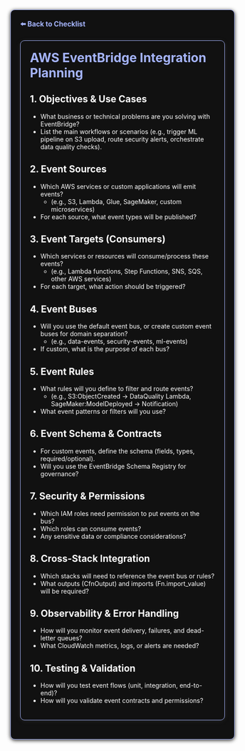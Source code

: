 <section style="border:1px solid #a5b4fc; border-radius:10px; margin:1.5em 0; box-shadow:0 2px 8px #222; padding:1.5em; background:#111; color:#fff;">
<div style="margin-bottom:1.5em;">
  <a href="./checklist.md" style="color:#a5b4fc; font-weight:bold; text-decoration:none; font-size:1.1em;">⬅️ Back to Checklist</a>
</div>
<section style="border:1px solid #a5b4fc; border-radius:10px; margin:1.5em 0; box-shadow:0 2px 8px #222; padding:1.5em; background:#111; color:#fff;">
<h1 style="color:#a5b4fc; margin-top:0; font-size:2em;">AWS EventBridge Integration Planning</h1>

## 1. Objectives & Use Cases
- What business or technical problems are you solving with EventBridge?
- List the main workflows or scenarios (e.g., trigger ML pipeline on S3 upload, route security alerts, orchestrate data quality checks).

## 2. Event Sources
- Which AWS services or custom applications will emit events?
  - (e.g., S3, Lambda, Glue, SageMaker, custom microservices)
- For each source, what event types will be published?

## 3. Event Targets (Consumers)
- Which services or resources will consume/process these events?
  - (e.g., Lambda functions, Step Functions, SNS, SQS, other AWS services)
- For each target, what action should be triggered?

## 4. Event Buses
- Will you use the default event bus, or create custom event buses for domain separation?
  - (e.g., data-events, security-events, ml-events)
- If custom, what is the purpose of each bus?

## 5. Event Rules
- What rules will you define to filter and route events?
  - (e.g., S3:ObjectCreated → DataQuality Lambda, SageMaker:ModelDeployed → Notification)
- What event patterns or filters will you use?

## 6. Event Schema & Contracts
- For custom events, define the schema (fields, types, required/optional).
- Will you use the EventBridge Schema Registry for governance?

## 7. Security & Permissions
- Which IAM roles need permission to put events on the bus?
- Which roles can consume events?
- Any sensitive data or compliance considerations?

## 8. Cross-Stack Integration
- Which stacks will need to reference the event bus or rules?
- What outputs (CfnOutput) and imports (Fn.import_value) will be required?

## 9. Observability & Error Handling
- How will you monitor event delivery, failures, and dead-letter queues?
- What CloudWatch metrics, logs, or alerts are needed?

## 10. Testing & Validation
- How will you test event flows (unit, integration, end-to-end)?
- How will you validate event contracts and permissions?

</section>

